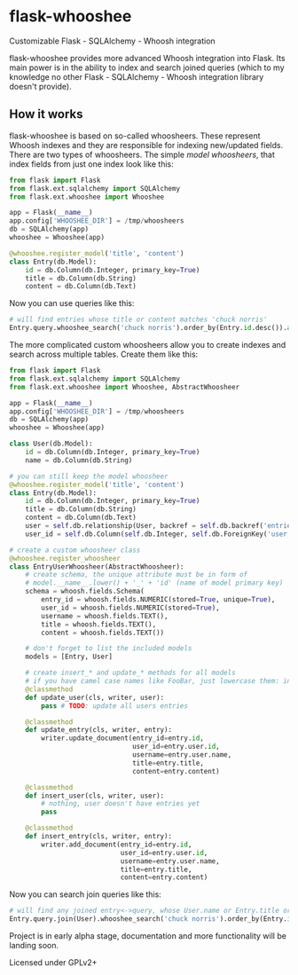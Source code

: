 flask-whooshee
==============

Customizable Flask - SQLAlchemy - Whoosh integration

flask-whooshee provides more advanced Whoosh integration into Flask. Its main power is in the ability to index and search joined queries (which to my knowledge no other Flask - SQLAlchemy - Whoosh integration library doesn't provide).

How it works
------------
flask-whooshee is based on so-called whoosheers. These represent Whoosh indexes and they are responsible for indexing new/updated fields. There are two types of whoosheers. The simple *model whoosheers*, that index fields from just one index look like this:

```python
from flask import Flask
from flask.ext.sqlalchemy import SQLAlchemy
from flask.ext.whooshee import Whooshee

app = Flask(__name__)
app.config['WHOOSHEE_DIR'] = /tmp/whoosheers
db = SQLAlchemy(app)
whooshee = Whooshee(app)

@whooshee.register_model('title', 'content')
class Entry(db.Model):
    id = db.Column(db.Integer, primary_key=True)
    title = db.Column(db.String)
    content = db.Column(db.Text)
```

Now you can use queries like this:
```python
# will find entries whose title or content matches 'chuck norris'
Entry.query.whooshee_search('chuck norris').order_by(Entry.id.desc()).all()
```

The more complicated custom whoosheers allow you to create indexes and search across multiple tables. Create them like this:

```python
from flask import Flask
from flask.ext.sqlalchemy import SQLAlchemy
from flask.ext.whooshee import Whooshee, AbstractWhoosheer

app = Flask(__name__)
app.config['WHOOSHEE_DIR'] = /tmp/whoosheers
db = SQLAlchemy(app)
whooshee = Whooshee(app)

class User(db.Model):
    id = db.Column(db.Integer, primary_key=True)
    name = db.Column(db.String)

# you can still keep the model whoosheer
@whooshee.register_model('title', 'content')
class Entry(db.Model):
    id = db.Column(db.Integer, primary_key=True)
    title = db.Column(db.String)
    content = db.Column(db.Text)
    user = self.db.relationship(User, backref = self.db.backref('entries'))
    user_id = self.db.Column(self.db.Integer, self.db.ForeignKey('user.id'))

# create a custom whoosheer class
@whooshee.register_whoosheer
class EntryUserWhoosheer(AbstractWhoosheer):
    # create schema, the unique attribute must be in form of
    # model.__name__.lower() + '_' + 'id' (name of model primary key)
    schema = whoosh.fields.Schema(
        entry_id = whoosh.fields.NUMERIC(stored=True, unique=True),
        user_id = whoosh.fields.NUMERIC(stored=True),
        username = whoosh.fields.TEXT(),
        title = whoosh.fields.TEXT(),
        content = whoosh.fields.TEXT())

    # don't forget to list the included models
    models = [Entry, User]

    # create insert_* and update_* methods for all models
    # if you have camel case names like FooBar, just lowercase them: insert_foobar, update_foobar
    @classmethod
    def update_user(cls, writer, user):
        pass # TODO: update all users entries 

    @classmethod
    def update_entry(cls, writer, entry):
        writer.update_document(entry_id=entry.id,
                               user_id=entry.user.id,
                               username=entry.user.name,
                               title=entry.title,
                               content=entry.content)

    @classmethod
    def insert_user(cls, writer, user):
        # nothing, user doesn't have entries yet
        pass

    @classmethod
    def insert_entry(cls, writer, entry):
        writer.add_document(entry_id=entry.id,
                            user_id=entry.user.id,
                            username=entry.user.name,
                            title=entry.title,
                            content=entry.content)
```

Now you can search join queries like this:
```python
# will find any joined entry<->query, whose User.name or Entry.title or Entry.content matches 'chuck norris'
Entry.query.join(User).whooshee_search('chuck norris').order_by(Entry.id.desc()).all()
```

Project is in early alpha stage, documentation and more functionality will be landing soon.

Licensed under GPLv2+
